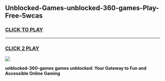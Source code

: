 
## Unblocked-Games-unblocked-360-games-Play-Free-5wcas
<h3>
<a href="https://premium76.site?title=unblocked-360-games&ref=22A">CLICK TO PLAY</a></h3>
<hr>

<h3>
<a href="https://premium76.site?title=unblocked-360-games&ref=22A">CLICK 2 PLAY</a>
  
</h3>

<a href="https://premium76.site?title=unblocked-360-games&ref=22A"><img src="https://clearcache.store/games.png"></a>


**unblocked-360-games games unblocked: Your Gateway to Fun and Accessible Online Gaming**
